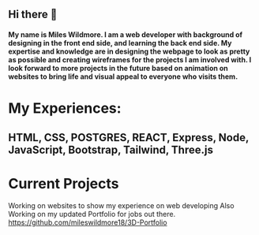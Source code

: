 ## Hi there 👋

#### My name is Miles Wildmore. I am a web developer with background of designing in the front end side, and learning the back end side. My expertise and knowledge are in designing the webpage to look as pretty as possible and creating wireframes for the projects I am involved with. I look forward to more projects in the future based on animation on websites to bring life and visual appeal to everyone who visits them.

# My Experiences:

## HTML, CSS, POSTGRES, REACT, Express, Node, JavaScript, Bootstrap, Tailwind, Three.js

# Current Projects

Working on websites to show my experience on web developing
Also Working on my updated Portfolio for jobs out there.
https://github.com/mileswildmore18/3D-Portfolio
<!--
**mileswildmore18/mileswildmore18** is a ✨ _special_ ✨ repository because its `README.md` (this file) appears on your GitHub profile.

Here are some ideas to get you started:

- 🔭 I’m currently working on ...
- 🌱 I’m currently learning ...
- 👯 I’m looking to collaborate on ...
- 🤔 I’m looking for help with ...
- 💬 Ask me about ...
- 📫 How to reach me: ...
- 😄 Pronouns: ...
- ⚡ Fun fact: ...
-->
